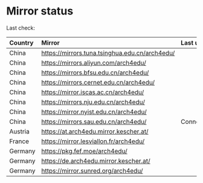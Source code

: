 <script src="./time.js"></script>
# Mirror status
Last check: <script type="text/javascript">localize(1708208322.8175719);</script>

|Country|Mirror|Last update|
|:------|:-----|:----------|
|China|https://mirrors.tuna.tsinghua.edu.cn/arch4edu/|<script type="text/javascript">localize(1708194649);</script>|
|China|https://mirrors.aliyun.com/arch4edu/|<script type="text/javascript">localize(1708194649);</script>|
|China|https://mirrors.bfsu.edu.cn/arch4edu/|<script type="text/javascript">localize(1708151490);</script>|
|China|https://mirrors.cernet.edu.cn/arch4edu/|<script type="text/javascript">localize(1708151490);</script>|
|China|https://mirror.iscas.ac.cn/arch4edu/|<script type="text/javascript">localize(1708151490);</script>|
|China|https://mirrors.nju.edu.cn/arch4edu/|<script type="text/javascript">localize(1708108112);</script>|
|China|https://mirror.nyist.edu.cn/arch4edu/|<script type="text/javascript">localize(1708194649);</script>|
|China|https://mirrors.sau.edu.cn/arch4edu/|ConnectionError|
|Austria|https://at.arch4edu.mirror.kescher.at/|<script type="text/javascript">localize(1708194649);</script>|
|France|https://mirror.lesviallon.fr/arch4edu/|<script type="text/javascript">localize(1708151490);</script>|
|Germany|https://pkg.fef.moe/arch4edu/|<script type="text/javascript">localize(1708194649);</script>|
|Germany|https://de.arch4edu.mirror.kescher.at/|<script type="text/javascript">localize(1708194649);</script>|
|Germany|https://mirror.sunred.org/arch4edu/|<script type="text/javascript">localize(1708194649);</script>|

<script src="./tablefilter/tablefilter.js"></script>
<script src="./table.js"></script>